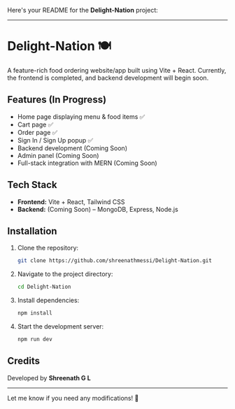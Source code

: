Here's your README for the **Delight-Nation** project:  

---

# Delight-Nation 🍽️  

A feature-rich food ordering website/app built using Vite + React. Currently, the frontend is completed, and backend development will begin soon.  

## Features (In Progress)  
- Home page displaying menu & food items ✅  
- Cart page ✅  
- Order page ✅  
- Sign In / Sign Up popup ✅  
- Backend development (Coming Soon)  
- Admin panel (Coming Soon)  
- Full-stack integration with MERN (Coming Soon)  

## Tech Stack  
- **Frontend:** Vite + React, Tailwind CSS  
- **Backend:** (Coming Soon) – MongoDB, Express, Node.js  

## Installation  
1. Clone the repository:  
   ```sh
   git clone https://github.com/shreenathmessi/Delight-Nation.git
   ```  
2. Navigate to the project directory:  
   ```sh
   cd Delight-Nation
   ```  
3. Install dependencies:  
   ```sh
   npm install
   ```  
4. Start the development server:  
   ```sh
   npm run dev
   ```  

## Credits  
Developed by **Shreenath G L**  

---

Let me know if you need any modifications! 🚀
